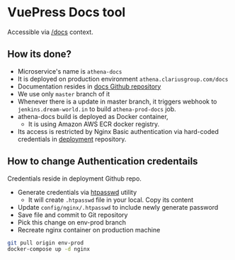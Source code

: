 # VuePress Docs tool

Accessible via [/docs](https://athena.clariusgroup.com/docs) context.

## How its done?
- Microservice's name is `athena-docs`
- It is deployed on production environment `athena.clariusgroup.com/docs`
- Documentation resides in [docs Github repository](https://github.com/clarius-athena/docs)
- We use only `master` branch of it
- Whenever there is a update in master branch, it triggers webhook to `jenkins.dream-world.in` to build `athena-prod-docs` job.
- athena-docs build is deployed as Docker container,
  - It is using Amazon AWS ECR docker registry.
- Its access is restricted by Nginx Basic authentication via hard-coded credentials in [deployment](https://github.com/clarius-athena/deployment/blob/master/config/nginx/.htpasswd) repository.


## How to change Authentication credentails

Credentials reside in deployment Github repo.

- Generate credentials via [htpasswd](https://docs.nginx.com/nginx/admin-guide/security-controls/configuring-http-basic-authentication/) utility
  - It will create `.htpasswd` file in your local. Copy its content
- Update `config/nginx/.htpasswd` to include newly generate password
- Save file and commit to Git repository
- Pick this change on env-prod branch
- Recreate nginx container on production machine

```bash
git pull origin env-prod
docker-compose up -d nginx
```


